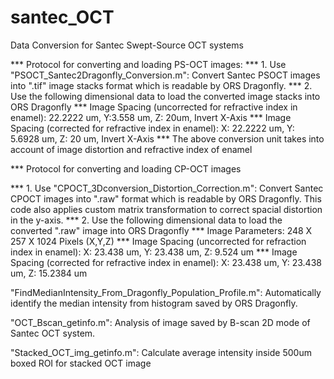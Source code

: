 # santec_OCT
Data Conversion for Santec Swept-Source OCT systems

***  Protocol for converting and loading PS-OCT images:
***  1. Use "PSOCT_Santec2Dragonfly_Conversion.m": Convert Santec PSOCT images into ".tif" image stacks format which is readable by ORS Dragonfly.
***  2. Use the following dimensional data to load the converted image stacks into ORS Dragonfly
***   Image Spacing (uncorrected for refractive index in enamel): 22.2222 um, Y:3.558 um, Z: 20um, Invert X-Axis
***   Image Spacing (corrected for refractive index in enamel): X: 22.2222 um, Y: 5.6928 um, Z: 20 um, Invert X-Axis
***    The above conversion unit takes into account of image distortion and refractive index of enamel

*** Protocol for converting and loading CP-OCT images

***  1. Use "CPOCT_3Dconversion_Distortion_Correction.m": Convert Santec CPOCT images into ".raw" format which is readable by ORS Dragonfly. This code also applies custom matrix transformation to correct spacial distortion in the y-axis.
***  2. Use the following dimensional data to load the converted ".raw" image into ORS Dragonfly
***  Image Parameters:  248 X 257 X 1024 Pixels (X,Y,Z)
***  Image Spacing (uncorrected for refraction index in enamel):  X: 23.438 um, Y: 23.438 um, Z: 9.524 um
***  Image Spacing (corrected for refractive index in enamel): X: 23.438 um, Y: 23.438 um, Z: 15.2384 um


"FindMedianIntensity_From_Dragonfly_Population_Profile.m": Automatically identify the median intensity from histogram saved by ORS Dragonfly. 

"OCT_Bscan_getinfo.m": Analysis of image saved by B-scan 2D mode of Santec OCT system.

"Stacked_OCT_img_getinfo.m": Calculate average intensity inside 500um boxed ROI for stacked OCT image
